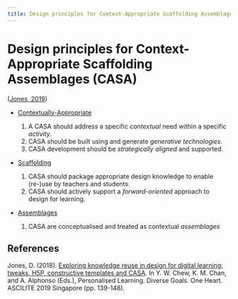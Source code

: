 ```yaml
---
title: Design principles for Context-Appropriate Scaffolding Assemblages (CASA)
---
```

# Design principles for Context-Appropriate Scaffolding Assemblages (CASA)



([Jones, 2019](https://djon.es/blog/2019/08/08/exploring-knowledge-reuse-in-design-for-digital-learning-tweaks-h5p-constructive-templates-and-casa/#designPrinciples))

- [Contextually-Appropriate](https://djon.es/blog/2019/08/08/exploring-knowledge-reuse-in-design-for-digital-learning-tweaks-h5p-constructive-templates-and-casa/#contextually-appropriate)

    1. A CASA should address a specific *contextual* need within a specific *activity*.
    2. CASA should be built using and generate *generative technologies*.
    3. CASA development should be *strategically aligned* and supported.

- [Scaffolding](https://djon.es/blog/2019/08/08/exploring-knowledge-reuse-in-design-for-digital-learning-tweaks-h5p-constructive-templates-and-casa/#scaffolding)

    1. CASA should package appropriate design knowledge to enable (re-)use by teachers and students.
    2. CASA should actively support a *forward-oriented* approach to design for learning.

- [Assemblages](https://djon.es/blog/2019/08/08/exploring-knowledge-reuse-in-design-for-digital-learning-tweaks-h5p-constructive-templates-and-casa/#assemblages)

    1. CASA are conceptualised and treated as contextual *assemblages*


## References

Jones, D. (2018). [Exploring knowledge reuse in design for digital learning: tweaks, H5P, constructive templates and CASA](https://djon.es/blog/2019/08/08/exploring-knowledge-reuse-in-design-for-digital-learning-tweaks-h5p-constructive-templates-and-casa/). In Y. W. Chew, K. M. Chan, and A. Alphonso (Eds.), Personalised Learning. Diverse Goals. One Heart. ASCILITE 2019 Singapore (pp. 139-148).